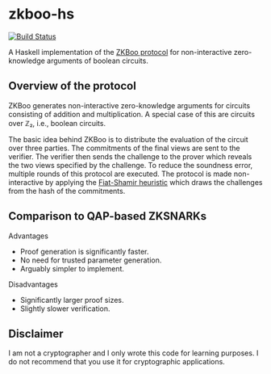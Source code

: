 # zkboo-hs

[![Build Status](https://img.shields.io/travis/cocreature/zkboo-hs.svg)](https://travis-ci.org/cocreature/zkboo-hs)

A Haskell implementation of the [ZKBoo protocol](https://eprint.iacr.org/2016/163.pdf)
for non-interactive zero-knowledge arguments of boolean circuits.

## Overview of the protocol

ZKBoo generates non-interactive zero-knowledge arguments for circuits
consisting of addition and multiplication. A special case of this are
circuits over ℤ₂, i.e., boolean circuits.

The basic idea behind ZKBoo is to distribute the evaluation of the
circuit over three parties. The commitments of the final views are
sent to the verifier. The verifier then sends the challenge to the
prover which reveals the two views specified by the challenge. To
reduce the soundness error, multiple rounds of this protocol are
executed. The protocol is made non-interactive by applying the
[Fiat-Shamir heuristic](https://en.wikipedia.org/wiki/Fiat%E2%80%93Shamir_heuristic)
which draws the challenges from the hash of the commitments.

## Comparison to QAP-based ZKSNARKs

Advantages
* Proof generation is significantly faster.
* No need for trusted parameter generation.
* Arguably simpler to implement.

Disadvantages
* Significantly larger proof sizes.
* Slightly slower verification.

## Disclaimer

I am not a cryptographer and I only wrote this code for learning purposes.
I do not recommend that you use it for cryptographic applications.
